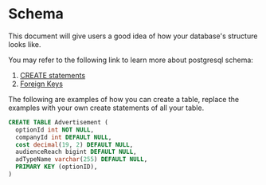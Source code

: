 # Schema

This document will give users a good idea of how your database's structure looks like.

You may refer to the following link to learn more about postgresql schema:

1. [CREATE statements](https://www.postgresqltutorial.com/postgresql-create-table/)
2. [Foreign Keys](https://www.postgresqltutorial.com/postgresql-foreign-key/)

The following are examples of how you can create a table, replace the examples with your own create statements of all your table.
```sql
CREATE TABLE Advertisement (
  optionId int NOT NULL,
  companyId int DEFAULT NULL,
  cost decimal(19, 2) DEFAULT NULL,
  audienceReach bigint DEFAULT NULL,
  adTypeName varchar(255) DEFAULT NULL,
  PRIMARY KEY (optionID),
)
```
